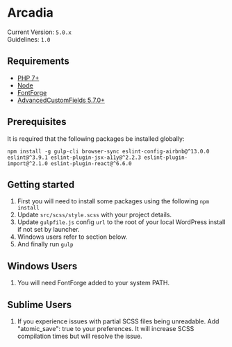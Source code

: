 # Arcadia

Current Version: `5.0.x`  
Guidelines: `1.0`

## Requirements

* [PHP 7+](http://php.net)
* [Node](http://nodejs.com)
* [FontForge](https://fontforge.github.io/en-US/)
* [AdvancedCustomFields 5.7.0+](https://www.advancedcustomfields.com/)

## Prerequisites

It is required that the following packages be installed globally:

```
npm install -g gulp-cli browser-sync eslint-config-airbnb@^13.0.0 eslint@^3.9.1 eslint-plugin-jsx-a11y@^2.2.3 eslint-plugin-import@^2.1.0 eslint-plugin-react@^6.6.0
```

## Getting started

1. First you will need to install some packages using the following `npm install`
1. Update `src/scss/style.scss` with your project details.
1. Update `gulpfile.js` config `url` to the root of your local WordPress install if not set by launcher.
1. Windows users refer to section below.
1. And finally run `gulp`

## Windows Users

1. You will need FontForge added to your system PATH.

## Sublime Users

1. If you experience issues with partial SCSS files being unreadable. Add "atomic_save": true to your preferences. It will increase SCSS compilation times but will resolve the issue.
